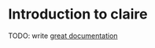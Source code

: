 # Introduction to claire

TODO: write [great documentation](http://jacobian.org/writing/what-to-write/)
